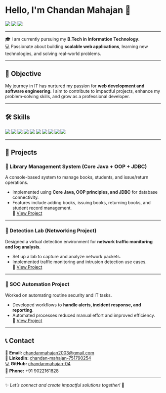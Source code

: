 # Hello, I'm Chandan Mahajan 👋  
<a href="https://www.linkedin.com/in/chandan-mahajan-751790254/"><img src="https://img.shields.io/badge/-LinkedIn-0072b1?&style=for-the-badge&logo=linkedin&logoColor=white" /></a>
<a href="https://github.com/chandanmahajan-04"><img src="https://img.shields.io/badge/-GitHub-181717?&style=for-the-badge&logo=github&logoColor=white" /></a>
<a href="mailto:chandanmahajan2003@gmail.com"><img src="https://img.shields.io/badge/-Email-D14836?&style=for-the-badge&logo=gmail&logoColor=white" /></a>

---

🎓 I am currently pursuing my **B.Tech in Information Technology**.  
💻 Passionate about building **scalable web applications**, learning new technologies, and solving real-world problems.  

---

## 🚀 Objective
My journey in IT has nurtured my passion for **web development and software engineering**. I aim to contribute to impactful projects, enhance my problem-solving skills, and grow as a professional developer.

---

## 🛠️ Skills

<div>
    <img src="https://img.shields.io/badge/-HTML5-E34F26?&style=for-the-badge&logo=html5&logoColor=white" />
    <img src="https://img.shields.io/badge/-CSS3-1572B6?&style=for-the-badge&logo=css3&logoColor=white" />
    <img src="https://img.shields.io/badge/-JavaScript-F7DF1E?&style=for-the-badge&logo=javascript&logoColor=black" />
    <img src="https://img.shields.io/badge/-Node.js-339933?&style=for-the-badge&logo=node.js&logoColor=white" />
    <img src="https://img.shields.io/badge/-AJAX-005571?&style=for-the-badge&logo=JSON&logoColor=white" />
    <img src="https://img.shields.io/badge/-JSON-000000?&style=for-the-badge&logo=json&logoColor=white" />
    <img src="https://img.shields.io/badge/-REST%20API-02569B?&style=for-the-badge&logo=api&logoColor=white" />
    <img src="https://img.shields.io/badge/-MySQL-4479A1?&style=for-the-badge&logo=mysql&logoColor=white" />
    <img src="https://img.shields.io/badge/-Java-007396?&style=for-the-badge&logo=java&logoColor=white" />
    <img src="https://img.shields.io/badge/-JDBC-323330?&style=for-the-badge&logo=oracle&logoColor=white" />
</div>

---

## 📂 Projects

### 🔹 Library Management System (Core Java + OOP + JDBC)
A console-based system to manage books, students, and issue/return operations.  
- Implemented using **Core Java, OOP principles, and JDBC** for database connectivity.  
- Features include adding books, issuing books, returning books, and student record management.  
🔗 [View Project](https://github.com/chandanmahajan-04)

---

### 🔹 Detection Lab (Networking Project)
Designed a virtual detection environment for **network traffic monitoring and log analysis**.  
- Set up a lab to capture and analyze network packets.  
- Implemented traffic monitoring and intrusion detection use cases.  
🔗 [View Project](https://github.com/chandanmahajan-04)

---

### 🔹 SOC Automation Project
Worked on automating routine security and IT tasks.  
- Developed workflows to **handle alerts, incident response, and reporting**.  
- Automated processes reduced manual effort and improved efficiency.  
🔗 [View Project](https://github.com/chandanmahajan-04)

---

## 📞 Contact
📧 **Email:** chandanmahajan2003@gmail.com  
🔗 **LinkedIn:** [chandan-mahajan-751790254](https://www.linkedin.com/in/chandan-mahajan-751790254/)  
💻 **GitHub:** [chandanmahajan-04](https://github.com/chandanmahajan-04)  
📱 **Phone:** +91 9022161828  

---

✨ *Let’s connect and create impactful solutions together!* 🚀
